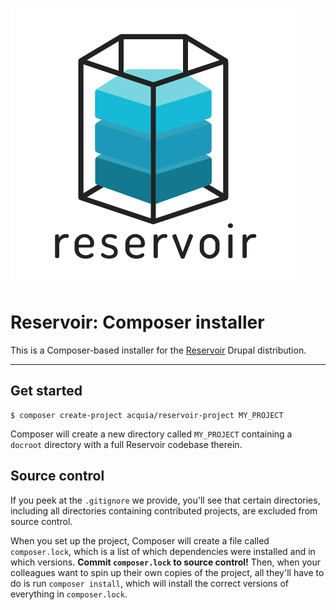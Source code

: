 ![Reservoir - Drupal distribution](https://raw.githubusercontent.com/acquia/reservoir-project/assets/reservoir.png)

# Reservoir: Composer installer

This is a Composer-based installer for the [Reservoir](https://github.com/acquia/reservoir) Drupal distribution.

---

## Get started
```
$ composer create-project acquia/reservoir-project MY_PROJECT
```
Composer will create a new directory called `MY_PROJECT` containing a `docroot` directory with a full Reservoir codebase therein.

## Source control
If you peek at the `.gitignore` we provide, you'll see that certain directories, including all directories containing contributed projects, are excluded from source control.

When you set up the project, Composer will create a file called `composer.lock`, which is a list of which dependencies were installed and in which versions. **Commit `composer.lock` to source control!** Then, when your colleagues want to spin up their own copies of the project, all they'll have to do is run `composer install`, which will install the correct versions of everything in `composer.lock`.

